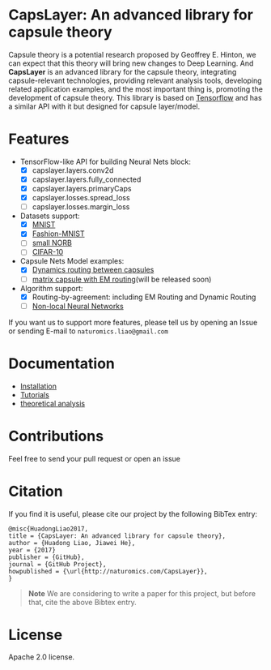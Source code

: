 # CapsLayer: An advanced library for capsule theory

Capsule theory is a potential research proposed by Geoffrey E. Hinton, we can expect that this theory will bring new changes to Deep Learning. And **CapsLayer** is an advanced library for the capsule theory, integrating capsule-relevant technologies, providing relevant analysis tools, developing related application examples, and the most important thing is, promoting the development of capsule theory. This library is based on [Tensorflow](www.tensorflow.org) and has a similar API with it but designed for capsule layer/model.


# Features

- TensorFlow-like API for building Neural Nets block:
	- [x] capslayer.layers.conv2d
	- [x] capslayer.layers.fully_connected
	- [x] capslayer.layers.primaryCaps
	- [x] capslayer.losses.spread_loss
	- [ ] capslayer.losses.margin_loss

- Datasets support:
  - [x] [MNIST](http://yann.lecun.com/exdb/mnist)
  - [x] [Fashion-MNIST](https://github.com/zalandoresearch/fashion-mnist)
  - [ ] [small NORB](https://cs.nyu.edu/~ylclab/data/norb-v1.0-small)
  - [ ] [CIFAR-10](http://www.cs.toronto.edu/~kriz/cifar.html)

- Capsule Nets Model examples:
	- [x] [Dynamics routing between capsules](https://arxiv.org/abs/1710.09829)
	- [ ] [matrix capsule with EM routing](https://openreview.net/pdf?id=HJWLfGWRb)(will be released soon)

- Algorithm support:
	- [x] Routing-by-agreement: including EM Routing and Dynamic Routing
	- [ ] [Non-local Neural Networks](https://arxiv.org/abs/1711.07971)

If you want us to support more features, please tell us by opening an Issue or sending E-mail to `naturomics.liao@gmail.com`


# Documentation
- [Installation](docs/installation.md)
- [Tutorials](docs/tutorials.md)
- [theoretical analysis](docs/article.md)


# Contributions
Feel free to send your pull request or open an issue


# Citation
If you find it is useful, please cite our project by the following BibTex entry:
```
@misc{HuadongLiao2017,
title = {CapsLayer: An advanced library for capsule theory},
author = {Huadong Liao, Jiawei He},
year = {2017}
publisher = {GitHub},
journal = {GitHub Project},
howpublished = {\url{http://naturomics.com/CapsLayer}},
}
```

> **Note**
> We are considering to write a paper for this project, but before that, cite the above Bibtex entry.


# License
Apache 2.0 license.

